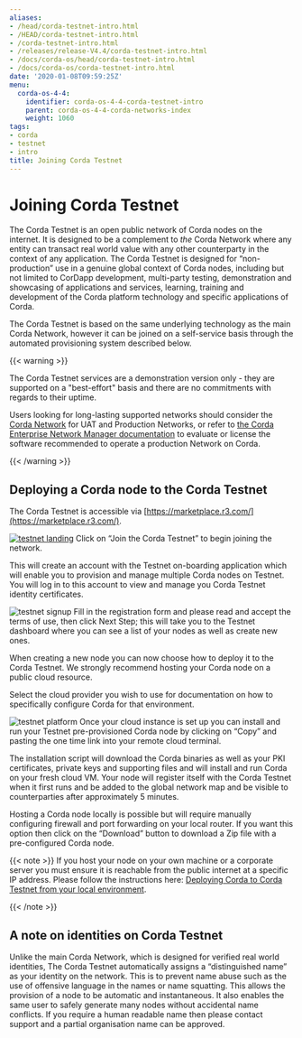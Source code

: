```yaml
---
aliases:
- /head/corda-testnet-intro.html
- /HEAD/corda-testnet-intro.html
- /corda-testnet-intro.html
- /releases/release-V4.4/corda-testnet-intro.html
- /docs/corda-os/head/corda-testnet-intro.html
- /docs/corda-os/corda-testnet-intro.html
date: '2020-01-08T09:59:25Z'
menu:
  corda-os-4-4:
    identifier: corda-os-4-4-corda-testnet-intro
    parent: corda-os-4-4-corda-networks-index
    weight: 1060
tags:
- corda
- testnet
- intro
title: Joining Corda Testnet
---
```



# Joining Corda Testnet


The Corda Testnet is an open public network of Corda nodes on the internet. It is designed to be a complement to *the* Corda Network where any entity can transact real world value with any other counterparty in the context of any application. The Corda Testnet is designed for “non-production” use in a genuine global context of Corda nodes, including but not limited to CorDapp development, multi-party testing, demonstration and showcasing of applications and services, learning, training and development of the Corda platform technology and specific applications of Corda.

The Corda Testnet is based on the same underlying technology as the main Corda Network, however it can be joined on a self-service basis through the automated provisioning system described below.

{{< warning >}}

The Corda Testnet services are a demonstration version only - they are supported on a "best-effort" basis and there are no commitments with regards to their uptime.

Users looking for long-lasting supported networks should consider the [Corda Network](https://corda.network/) for UAT and Production Networks, or refer to [the Corda Enterprise Network Manager documentation](https://docs.corda.net/docs/cenm/index.html) to evaluate or license the software recommended to operate a production Network on Corda.

{{< /warning >}}


## Deploying a Corda node to the Corda Testnet

The Corda Testnet is accessible via [https://marketplace.r3.com/](https://marketplace.r3.com/).

[![testnet landing](/en/images/testnet-landing.png "testnet landing")](https://marketplace.r3.com/network)
Click on “Join the Corda Testnet” to begin joining the network.

This will create an account with the Testnet on-boarding application which will enable you to provision and manage multiple Corda nodes on Testnet. You will log in to this account to view and manage you Corda Testnet identity certificates.

![testnet signup](/en/images/testnet-signup.png "testnet signup")
Fill in the registration form and please read and accept the terms of use, then click Next Step; this will take you to the Testnet dashboard where you can see a list of your nodes as well as create new ones.

When creating a new node you can now choose how to deploy it to the Corda Testnet. We strongly recommend hosting your Corda node on a public cloud resource.

Select the cloud provider you wish to use for documentation on how to specifically configure Corda for that environment.

![testnet platform](/en/images/testnet-platform.png "testnet platform")
Once your cloud instance is set up you can install and run your Testnet pre-provisioned Corda node by clicking on “Copy” and pasting the one time link into your remote cloud terminal.

The installation script will download the Corda binaries as well as your PKI certificates, private keys and supporting files and will install and run Corda on your fresh cloud VM. Your node will register itself with the Corda Testnet when it first runs and be added to the global network map and be visible to counterparties after approximately 5 minutes.

Hosting a Corda node locally is possible but will require manually configuring firewall and port forwarding on your local router. If you want this option then click on the “Download” button to download a Zip file with a pre-configured Corda node.

{{< note >}}
If you host your node on your own machine or a corporate server you must ensure it is reachable from the public internet at a specific IP address. Please follow the instructions here: [Deploying Corda to Corda Testnet from your local environment](deploy-locally.md).

{{< /note >}}

## A note on identities on Corda Testnet

Unlike the main Corda Network, which is designed for verified real world identities, The Corda Testnet automatically assigns a “distinguished name” as your identity on the network. This is to prevent name abuse such as the use of offensive language in the names or name squatting. This allows the provision of a node to be automatic and instantaneous. It also enables the same user to safely generate many nodes without accidental name conflicts. If you require a human readable name then please contact support and a partial organisation name can be approved.
